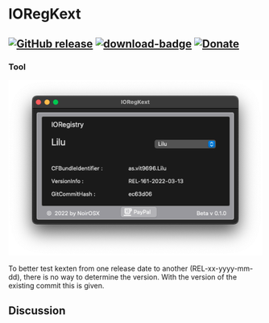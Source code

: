 # IORegKext

[![GitHub release](https://img.shields.io/github/release/webfalter/IORegKext?include_prereleases=&sort=semver&color=blue)](https://github.com/webfalter/IORegKext/releases/)
[![download-badge](https://img.shields.io/github/downloads/webfalter/IORegKext/total.svg?style=flat-square "Download status")](https://github.com/webfalter/IORegKext/releases/latest "Download status")
[![Donate](https://img.shields.io/badge/-Buy%20me%20a%20coffee-orange.svg)](https://www.paypal.com/paypalme/webfalter)
-----

### Tool

![](./img/info.png)

To better test kexten from one release date to another (REL-xx-yyyy-mm-dd), there is no way to determine the version.
With the version of the existing commit this is given.

## Discussion
